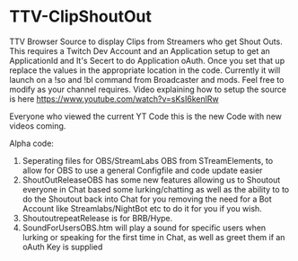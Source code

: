 # TTV-ClipShoutOut
TTV Browser Source to display Clips from Streamers who get Shout Outs.
This requires a Twitch Dev Account and an Application setup to get an ApplicationId and It's Secert to do Application oAuth.
Once you set that up replace the values in the appropriate location in the code.
Currently it will launch on a !so and !bl command from Broadcaster and mods. Feel free to modify as your channel requires.
Video explaining how to setup the source is here https://www.youtube.com/watch?v=sKsI6kenlRw

Everyone who viewed the current YT Code this is the new Code with new videos coming.

Alpha code:
1. Seperating files for OBS/StreamLabs OBS from STreamElements, to allow for OBS to use a general Configfile and code update easier
2. ShoutOutReleaseOBS has some new features allowing us to Shoutout everyone in Chat based some lurking/chatting as well as the ability to 
to do the Shoutout back into Chat for you removing the need for a Bot Account like Streamlabs/NightBot etc to do it for you if you wish.
3. ShoutoutrepeatRelease is for BRB/Hype.
4. SoundForUsersOBS.htm will play a sound for specific users when lurking or speaking for the first time in Chat, as well as greet them if an oAuth Key is supplied
